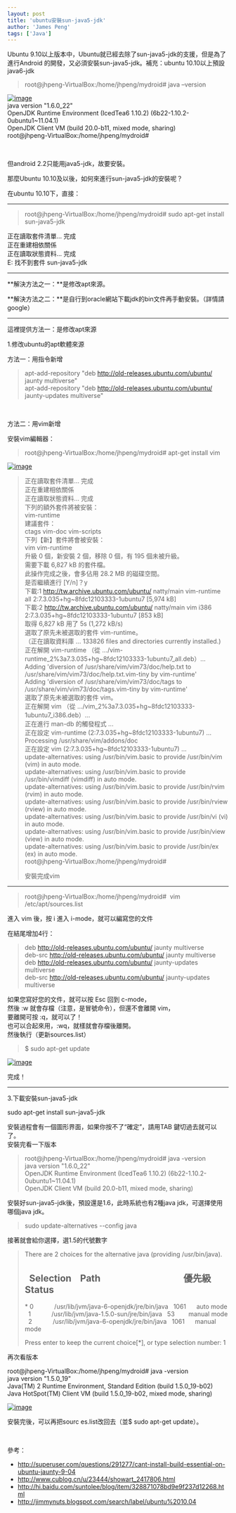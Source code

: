 ```yaml
---
layout: post
title: 'ubuntu安裝sun-java5-jdk'
author: 'James Peng'
tags: ['Java']
---
```


Ubuntu
9.10以上版本中，Ubuntu就已經去除了sun-java5-jdk的支援，但是為了進行Android
的開發，又必須安裝sun-java5-jdk。補充：ubuntu 10.10以上預設java6-jdk

> root@jhpeng-VirtualBox:/home/jhpeng/mydroid\# java –version

[![image](http://lh5.ggpht.com/-i9a1LhtrBpA/TjEQJ2XUNxI/AAAAAAAAJqc/OPIru501xkk/image_thumb%25255B5%25255D.png?imgmax=800 "image")](http://lh6.ggpht.com/-moo_XBXwasM/TjEQJYuTB5I/AAAAAAAAJqY/Burcwzh6Ki0/s1600-h/image%25255B9%25255D.png)  
java version "1.6.0\_22"  
OpenJDK Runtime Environment (IcedTea6 1.10.2)
(6b22-1.10.2-0ubuntu1\~11.04.1)  
OpenJDK Client VM (build 20.0-b11, mixed mode, sharing)  
root@jhpeng-VirtualBox:/home/jhpeng/mydroid\#  

 

但android 2.2只能用java5-jdk，故要安裝。

那麼Ubuntu 10.10及以後，如何來進行sun-java5-jdk的安裝呢？

在ubuntu 10.10下，直接：

* * * * *

> root@jhpeng-VirtualBox:/home/jhpeng/mydroid\# sudo apt-get install
> sun-java5-jdk

正在讀取套件清單... 完成  
正在重建相依關係           
正在讀取狀態資料... 完成  
E: 找不到套件 sun-java5-jdk

* * * * *

**解決方法之一：**是修改apt來源。

**解決方法之二：**是自行到oracle網站下載jdk的bin文件再手動安裝。（詳情請google）

* * * * *

這裡提供方法一：是修改apt來源

1.修改ubuntu的apt軟體來源

方法一：用指令新增

> apt-add-repository "deb http://old-releases.ubuntu.com/ubuntu/ jaunty
> multiverse"  
> apt-add-repository "deb http://old-releases.ubuntu.com/ubuntu/
> jaunty-updates multiverse"

 

方法二：用vim新增

安裝vim編輯器：

> root@jhpeng-VirtualBox:/home/jhpeng/mydroid\# apt-get install vim

[![image](http://lh5.ggpht.com/-KJlakEm6_pE/TjEQLlF9zXI/AAAAAAAAJqk/WGDvYhLvJ-w/image_thumb%25255B11%25255D.png?imgmax=800 "image")](http://lh3.ggpht.com/-aqHwZUuMrBo/TjEQKr0vO_I/AAAAAAAAJqg/0xD8AV-vcT0/s1600-h/image%25255B21%25255D.png)

>   
> 正在讀取套件清單... 完成  
> 正在重建相依關係  
> 正在讀取狀態資料... 完成  
> 下列的額外套件將被安裝：  
> vim-runtime  
> 建議套件：  
> ctags vim-doc vim-scripts  
> 下列【新】套件將會被安裝：  
> vim vim-runtime  
> 升級 0 個，新安裝 2 個，移除 0 個，有 195 個未被升級。  
> 需要下載 6,827 kB 的套件檔。  
> 此操作完成之後，會多佔用 28.2 MB 的磁碟空間。  
> 是否繼續進行 [Y/n]？y  
> 下載:1 http://tw.archive.ubuntu.com/ubuntu/ natty/main vim-runtime all
> 2:7.3.035+hg\~8fdc12103333-1ubuntu7 [5,974 kB]  
> 下載:2 http://tw.archive.ubuntu.com/ubuntu/ natty/main vim i386
> 2:7.3.035+hg\~8fdc12103333-1ubuntu7 [853 kB]  
> 取得 6,827 kB 用了 5s (1,272 kB/s)  
> 選取了原先未被選取的套件 vim-runtime。  
> （正在讀取資料庫 ... 133826 files and directories currently
> installed.)  
> 正在解開 vim-runtime （從
> .../vim-runtime\_2%3a7.3.035+hg\~8fdc12103333-1ubuntu7\_all.deb）...  
> Adding 'diversion of /usr/share/vim/vim73/doc/help.txt to
> /usr/share/vim/vim73/doc/help.txt.vim-tiny by vim-runtime'  
> Adding 'diversion of /usr/share/vim/vim73/doc/tags to
> /usr/share/vim/vim73/doc/tags.vim-tiny by vim-runtime'  
> 選取了原先未被選取的套件 vim。  
> 正在解開 vim （從
> .../vim\_2%3a7.3.035+hg\~8fdc12103333-1ubuntu7\_i386.deb）...  
> 正在進行 man-db 的觸發程式 ...  
> 正在設定 vim-runtime (2:7.3.035+hg\~8fdc12103333-1ubuntu7) ...  
> Processing /usr/share/vim/addons/doc  
> 正在設定 vim (2:7.3.035+hg\~8fdc12103333-1ubuntu7) ...  
> update-alternatives: using /usr/bin/vim.basic to provide /usr/bin/vim
> (vim) in auto mode.  
> update-alternatives: using /usr/bin/vim.basic to provide
> /usr/bin/vimdiff (vimdiff) in auto mode.  
> update-alternatives: using /usr/bin/vim.basic to provide /usr/bin/rvim
> (rvim) in auto mode.  
> update-alternatives: using /usr/bin/vim.basic to provide
> /usr/bin/rview (rview) in auto mode.  
> update-alternatives: using /usr/bin/vim.basic to provide /usr/bin/vi
> (vi) in auto mode.  
> update-alternatives: using /usr/bin/vim.basic to provide /usr/bin/view
> (view) in auto mode.  
> update-alternatives: using /usr/bin/vim.basic to provide /usr/bin/ex
> (ex) in auto mode.  
> root@jhpeng-VirtualBox:/home/jhpeng/mydroid\#
>
> 安裝完成vim

* * * * *

> root@jhpeng-VirtualBox:/home/jhpeng/mydroid\#  vim
> /etc/apt/sources.list

進入 vim 後，按 i 進入 i-mode，就可以編寫您的文件

在結尾增加4行：

> deb http://old-releases.ubuntu.com/ubuntu/ jaunty multiverse  
> deb-src http://old-releases.ubuntu.com/ubuntu/ jaunty multiverse  
> deb http://old-releases.ubuntu.com/ubuntu/ jaunty-updates multiverse  
> deb-src http://old-releases.ubuntu.com/ubuntu/ jaunty-updates
> multiverse

如果您寫好您的文件，就可以按 Esc 回到 c-mode，  
然後 :w 就會存檔（注意，是冒號命令），但還不會離開 vim，  
要離開可按 :q，就可以了！  
也可以合起來用，:wq，就樣就會存檔後離開。  
然後執行（更新sources.list）

> \$ sudo apt-get update

[![image](http://lh5.ggpht.com/-EweRSxJ0X5E/TjEQNXs6JyI/AAAAAAAAJqs/yXa8TKRQhiA/image_thumb%25255B8%25255D.png?imgmax=800 "image")](http://lh5.ggpht.com/-qCPL-XxoCBY/TjEQMpJp-UI/AAAAAAAAJqo/_ZhNZudIdAc/s1600-h/image%25255B14%25255D.png)

完成！

* * * * *

3.下載安裝sun-java5-jdk

sudo apt-get install sun-java5-jdk

安裝過程會有一個圖形界面，如果你按不了“確定”，請用TAB
鍵切過去就可以了。  
安裝完看一下版本

> root@jhpeng-VirtualBox:/home/jhpeng/mydroid\# java -version  
> java version "1.6.0\_22"  
> OpenJDK Runtime Environment (IcedTea6 1.10.2)
> (6b22-1.10.2-0ubuntu1\~11.04.1)  
> OpenJDK Client VM (build 20.0-b11, mixed mode, sharing)

安裝好sun-java5-jdk後，預設還是1.6，此時系統也有2種java
jdk，可選擇使用哪個java jdk。

> sudo update-alternatives --config java

接著就會給你選擇，選1.5的代號數字

> There are 2 choices for the alternative java (providing
> /usr/bin/java).
>
>   Selection    Path                                      優先級 
> Status  
> ------------------------------------------------------------  
> \* 0            /usr/lib/jvm/java-6-openjdk/jre/bin/java   1061     
> auto mode  
>   1            /usr/lib/jvm/java-1.5.0-sun/jre/bin/java   53       
> manual mode  
>   2            /usr/lib/jvm/java-6-openjdk/jre/bin/java   1061     
> manual mode
>
> Press enter to keep the current choice[\*], or type selection number:
> 1  

再次看版本

root@jhpeng-VirtualBox:/home/jhpeng/mydroid\# java -version  
java version "1.5.0\_19"  
Java(TM) 2 Runtime Environment, Standard Edition (build 1.5.0\_19-b02)  
Java HotSpot(TM) Client VM (build 1.5.0\_19-b02, mixed mode, sharing)  

[![image](http://lh3.ggpht.com/-Wc3Kku-KIlE/TjEQOhe3o8I/AAAAAAAAJq0/EUMQaItYDMw/image_thumb%25255B10%25255D.png?imgmax=800 "image")](http://lh5.ggpht.com/-Xb0-iRBXMdg/TjEQOAdfVpI/AAAAAAAAJqw/K41TGxfiYR8/s1600-h/image%25255B18%25255D.png)  

安裝完後，可以再把sourc es.list改回去（並\$ sudo apt-get update）。

 

參考：

-   <http://superuser.com/questions/291277/cant-install-build-essential-on-ubuntu-jaunty-9-04>
-   <http://www.cublog.cn/u/23444/showart_2417806.html>
-   <http://hi.baidu.com/suntolee/blog/item/328871078bd9e9f237d12268.html>
-   <http://jimmynuts.blogspot.com/search/label/ubuntu%2010.04>

